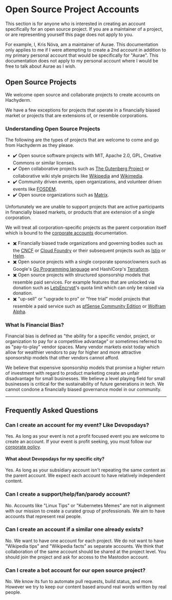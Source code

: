 # Open Source Project Accounts

This section is for anyone who is interested in creating an account
specifically for an open source project.
If you are a maintainer of a project, or are representing yourself this page
does not apply to you.

For example, I, Kris Nóva, am a maintainer of Aurae.
This documentation only applies to me if I were attempting to create a 2nd
account in addition to my primary personal account that would be specifically
for "Aurae".
This documentation does not apply to my personal account where I would be free
to talk about Aurae as I wish.

## Open Source Projects

We welcome open source and collaborate projects to create accounts on
Hachyderm.

We have a few exceptions for projects that operate in a financially biased
market or projects that are extensions of, or resemble corporations.

### Understanding Open Source Projects

The following are the types of projects that are welcome to come and go from
Hachyderm as they please.

- :heavy_check_mark: Open source software projects with MIT, Apache 2.0, GPL,
  Creative Commons or similar licenses.
- :heavy_check_mark: Open collaborative projects such as [The Gutenberg
  Project](https://www.gutenberg.org/) or collaborative wiki style projects
  like [Wikipedia](https://wikipedia.org) and
  [Wikimedia](https://wikimedia.org).
- :heavy_check_mark: Community driven events, open organizations, and volunteer
  driven events like [FOSDEM](https://fosdem.org/).
- :heavy_check_mark: Open source organizations such as
  [Matrix](https://matrix.org).

Unfortunately we are unable to support projects that are active participants in
financially biased markets, or products that are extension of a single
corporation.

We will treat all corporation-specific projects as the parent corporation
itself which is bound to the [corporate accounts](corporate-accounts.md)
documentation.

- :heavy_multiplication_x: Financially biased trade organizations and governing
  bodies such as the [CNCF](https://www.cncf.io/about/join/) or [Cloud
  Foundry](https://www.cloudfoundry.org/membership/) or their subsequent
  projects such as [Istio](https://www.cncf.io/projects/istio/) or
  [Helm](https://www.cncf.io/projects/helm/).
- :heavy_multiplication_x: Open source projects with a single corporate
  sponsor/owners such as Google's [Go Programming language](https://go.dev/)
  and HashiCorp's [Terraform](https://www.terraform.io/).
- :heavy_multiplication_x: Open source projects with structured sponsorship
  models that resemble paid services. For example features that are unlocked
  via donation such as [LetsEncrypt](https://letsencrypt.org/sponsors/)'s quota
  limit which can only be raised via donation.
- :heavy_multiplication_x: "up-sell" or "upgrade to pro" or "free trial" model
  projects that resemble a paid service such as [pfSense Community
  Edition](https://www.pfsense.org/download/) or [Wolfram
  Alpha](https://www.wolfram.com/open-materials/).

### What Is Financial Bias?

Financial bias is defined as "the ability for a specific vendor, project, or
organization to pay for a competitive advantage" or sometimes referred to as
"pay-to-play" vendor spaces.  Many vendor markets exist today which allow for
wealthier vendors to pay for higher and more attractive sponsorship models that
other vendors cannot afford.

We believe that expensive sponsorship models that promise a higher return of
investment with regard to product marketing create an unfair disadvantage for
small businesses. We believe a level playing field for small businesses is
critical for the sustainability of future generations in tech. We cannot
condone a financially biased governance model in our community.

---

## Frequently Asked Questions

### Can I create an account for my event? Like Devopsdays?

Yes. As long as your event is not a profit focused event you are welcome to
create an account. If your event is profit seeking, you must follow our
[corporate policy](
https://github.com/hachyderm/community/blob/main/corporate-accounts.md).

#### What about Devopsdays for my specific city?

Yes. As long as your subsidiary account isn't repeating the same content as the
parent account. We expect each account to have relatively independent content.

### Can I create a support/help/fan/parody account?

No. Accounts like "Linux Tips" or "Kubernetes Memes" are not in alignment with
our mission to create a curated group of professionals. We aim to have accounts
that represent real people.

### Can I create an account if a similar one already exists?

No. We want to have one account for each project. We do not want to have
"Wikipedia tips" and "Wikipedia facts" as separate accounts. We think that
collaboration of the same account should be shared at the project level. You
should join the project and ask for access to the Mastodon account.

### Can I create a bot account for our open source project?

No. We know its fun to automate pull requests, build status, and more. However
we try to keep our content based around real words written by real people.
